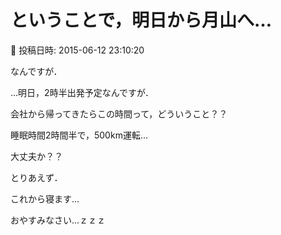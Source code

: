 # ということで，明日から月山へ…

📅 投稿日時: 2015-06-12 23:10:20

なんですが．


…明日，2時半出発予定なんですが．





会社から帰ってきたらこの時間って，どういうこと？？


睡眠時間2時間半で，500km運転…


大丈夫か？？





とりあえず．


これから寝ます…


おやすみなさい…ｚｚｚ
